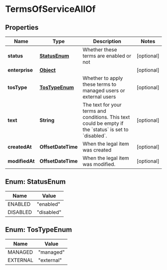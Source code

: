 

# TermsOfServiceAllOf


## Properties

| Name | Type | Description | Notes |
|------------ | ------------- | ------------- | -------------|
|**status** | [**StatusEnum**](#StatusEnum) | Whether these terms are enabled or not |  [optional] |
|**enterprise** | [**Object**](Object.md) |  |  [optional] |
|**tosType** | [**TosTypeEnum**](#TosTypeEnum) | Whether to apply these terms to managed users or external users |  [optional] |
|**text** | **String** | The text for your terms and conditions. This text could be empty if the &#x60;status&#x60; is set to &#x60;disabled&#x60;. |  [optional] |
|**createdAt** | **OffsetDateTime** | When the legal item was created |  [optional] |
|**modifiedAt** | **OffsetDateTime** | When the legal item was modified. |  [optional] |



## Enum: StatusEnum

| Name | Value |
|---- | -----|
| ENABLED | &quot;enabled&quot; |
| DISABLED | &quot;disabled&quot; |



## Enum: TosTypeEnum

| Name | Value |
|---- | -----|
| MANAGED | &quot;managed&quot; |
| EXTERNAL | &quot;external&quot; |



